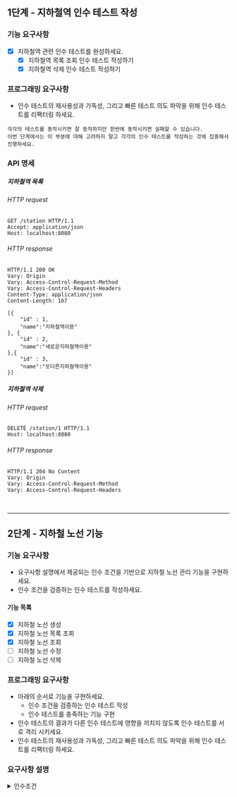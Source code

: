 ## 1단계 - 지하철역 인수 테스트 작성
### 기능 요구사항
-[x] 지하철역 관련 인수 테스트를 완성하세요.
  - [x] 지하철역 목록 조회 인수 테스트 작성하기
  - [x] 지하철역 삭제 인수 테스트 작성하기

### 프로그래밍 요구사항
- 인수 테스트의 재사용성과 가독성, 그리고 빠른 테스트 의도 파악을 위해 인수 테스트를 리팩터링 하세요.
```text
각각의 테스트를 동작시키면 잘 동작하지만 한번에 동작시키면 실패할 수 있습니다.
이번 단계에서는 이 부분에 대해 고려하지 말고 각각의 인수 테스트를 작성하는 것에 집중해서 진행하세요.
```
### API 명세
##### 지하철역 목록
###### HTTP request
```http request
GET /station HTTP/1.1
Accept: application/json
Host: localhost:8080
```
###### HTTP response
```http request
HTTP/1.1 200 OK
Vary: Origin
Vary: Access-Control-Request-Method
Vary: Access-Control-Request-Headers
Content-Type: application/json
Content-Length: 167

[{
    "id" : 1,
    "name":"지하철역이용"
}, {
    "id" : 2,
    "name":"새로운지하철역이용"
},{
    "id" : 3,
    "name":"또다른지하철역이용"
}]
```

##### 지하철역 삭제
###### HTTP request
```http request
DELETE /station/1 HTTP/1.1
Host: localhost:8080
```
###### HTTP response
```http request
HTTP/1.1 204 No Content
Vary: Origin
Vary: Access-Control-Request-Method
Vary: Access-Control-Request-Headers
```
<br/>
<hr/>

## 2단계 - 지하철 노선 기능
### 기능 요구사항
- 요구사항 설명에서 제공되는 인수 조건을 기반으로 지하철 노선 관리 기능을 구현하세요.
- 인수 조건을 검증하는 인수 테스트를 작성하세요.

#### 기능 목록
- [x] 지하철 노선 생성
- [x] 지하철 노선 목록 조회
- [x] 지하철 노선 조회
- [ ] 지하철 노선 수정
- [ ] 지하철 노선 삭제

### 프로그래밍 요구사항
- 아래의 순서로 기능을 구현하세요.
  - 인수 조건을 검증하는 인수 테스트 작성
  - 인수 테스트를 충족하는 기능 구현
- 인수 테스트의 결과가 다른 인수 테스트에 영향을 끼치지 않도록 인수 테스트를 서로 격리 시키세요.
- 인수 테스트의 재사용성과 가독성, 그리고 빠른 테스트 의도 파악을 위해 인수 테스트를 리팩터링 하세요.

### 요구사항 설명
<details>
<summary>인수조건</summary>

**지하철노선 생성**
```text
When 지하철 노선을 생성하면
Then 지하철 노선 목록 조회 시 생성한 노선을 찾을 수 있다
```

**지하철노선 목록 조회**
```text
Given 2개의 지하철 노선을 생성하고
When 지하철 노선 목록을 조회하면
Then 지하철 노선 목록 조회 시 2개의 노선을 조회할 수 있다.
```

**지하철노선 조회**
```text
Given 지하철 노선을 생성하고
When 생성한 지하철 노선을 조회하면
Then 생성한 지하철 노선의 정보를 응답받을 수 있다.
```

**지하철노선 수정**
```text
Given 지하철 노선을 생성하고
When 생성한 지하철 노선을 수정하면
Then 해당 지하철 노선 정보는 수정된다
```

**지하철노선 삭제**
```text
Given 지하철 노선을 생성하고
When 생성한 지하철 노선을 삭제하면
Then 해당 지하철 노선 정보는 삭제된다
```
</details>